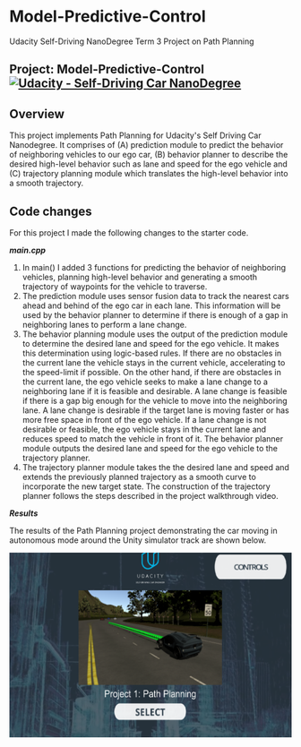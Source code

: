 # Model-Predictive-Control
Udacity Self-Driving NanoDegree Term 3 Project on Path Planning

## Project: Model-Predictive-Control [![Udacity - Self-Driving Car NanoDegree](https://s3.amazonaws.com/udacity-sdc/github/shield-carnd.svg)](http://www.udacity.com/drive)

Overview
---
This project implements Path Planning for Udacity's Self Driving Car Nanodegree. It comprises of (A) prediction module to predict the behavior of neighboring vehicles to our ego car, (B) behavior planner to describe the desired high-level behavior such as lane and speed for the ego vehicle and (C) trajectory planning module which translates the high-level behavior into a smooth trajectory.

Code changes
---
For this project I made the following changes to the starter code.

__*main.cpp*__

1. In main() I added 3 functions for predicting the behavior of neighboring vehicles, planning high-level behavior and generating a smooth trajectory of waypoints for the vehicle to traverse.
2. The prediction module uses sensor fusion data to track the nearest cars ahead and behind of the ego car in each lane. This information will be used by the behavior planner to determine if there is enough of a gap in neighboring lanes to perform a lane change.
3. The behavior planning module uses the output of the prediction module to determine the desired lane and speed for the ego vehicle. It makes this determination using logic-based rules. If there are no obstacles in the current lane the vehicle stays in the current vehicle, accelerating to the speed-limit if possible. On the other hand, if there are obstacles in the current lane, the ego vehicle seeks to make a lane change to a neighboring lane if it is feasible and desirable. A lane change is feasible if there is a gap big enough for the vehicle to move into the neighboring lane. A lane change is desirable if the target lane is moving faster or has more free space in front of the ego vehicle. If a lane change is not desirable or feasible, the ego vehicle stays in the current lane and reduces speed to match the vehicle in front of it. The behavior planner module outputs the desired lane and speed for the ego vehicle to the trajectory planner.
4. The trajectory planner module takes the the desired lane and speed and extends the previously planned trajectory as a smooth curve to incorporate the new target state. The construction of the trajectory planner follows the steps described in the project walkthrough video.


__*Results*__

The results of the Path Planning project demonstrating the car moving in autonomous mode around the Unity simulator track are shown below.

[![Path_Planning_Project](https://github.com/calvinhobbes119/Path-Planning-Project/blob/master/Untitled.png)](https://youtu.be/6ydnQEybQac)
